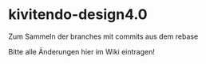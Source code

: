 # kivitendo-design4.0
Zum Sammeln der branches mit commits aus dem rebase

Bitte alle Änderungen hier im Wiki eintragen!
